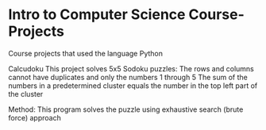 # Intro to Computer Science Course-Projects
Course projects that used the language Python

Calcudoku
This project solves 5x5 Sodoku puzzles:
The rows and columns cannot have duplicates and only the numbers 1 through 5
The sum of the numbers in a predetermined cluster equals the number in the top left part of the cluster

Method:
This program solves the puzzle using exhaustive search (brute force) approach
